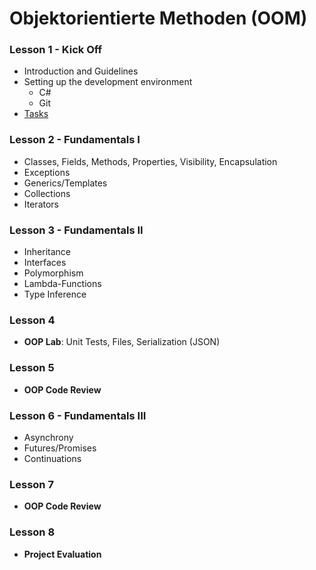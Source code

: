 # Objektorientierte Methoden (OOM)

### Lesson 1 - Kick Off
  * Introduction and Guidelines
  * Setting up the development environment
    * C#
    * Git
  * [Tasks](https://github.com/bicoom/oom/wiki/Lesson-1) 

### Lesson 2 - Fundamentals I
  * Classes, Fields, Methods, Properties, Visibility, Encapsulation
  * Exceptions
  * Generics/Templates
  * Collections
  * Iterators

### Lesson 3 - Fundamentals II
  * Inheritance
  * Interfaces
  * Polymorphism
  * Lambda-Functions
  * Type Inference

### Lesson 4
  * **OOP Lab**: Unit Tests, Files, Serialization (JSON)

### Lesson 5
  * **OOP Code Review**

### Lesson 6 - Fundamentals III
  * Asynchrony
  * Futures/Promises
  * Continuations

### Lesson 7
  * **OOP Code Review**

### Lesson 8
  * **Project Evaluation**

